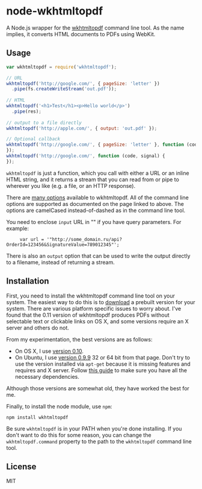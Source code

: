 node-wkhtmltopdf
================

A Node.js wrapper for the [wkhtmltopdf](http://code.google.com/p/wkhtmltopdf/) command line tool.  As the name implies, 
it converts HTML documents to PDFs using WebKit.

## Usage

```javascript
var wkhtmltopdf = require('wkhtmltopdf');

// URL
wkhtmltopdf('http://google.com/', { pageSize: 'letter' })
  .pipe(fs.createWriteStream('out.pdf'));
  
// HTML
wkhtmltopdf('<h1>Test</h1><p>Hello world</p>')
  .pipe(res);
  
// output to a file directly
wkhtmltopdf('http://apple.com/', { output: 'out.pdf' });

// Optional callback
wkhtmltopdf('http://google.com/', { pageSize: 'letter' }, function (code, signal) {
});
wkhtmltopdf('http://google.com/', function (code, signal) {
});
```

`wkhtmltopdf` is just a function, which you call with either a URL or an inline HTML string, and it returns
a stream that you can read from or pipe to wherever you like (e.g. a file, or an HTTP response).

There are [many options](http://madalgo.au.dk/~jakobt/wkhtmltoxdoc/wkhtmltopdf_0.10.0_rc2-doc.html) available to
wkhtmltopdf.  All of the command line options are supported as documented on the page linked to above.  The
options are camelCased instead-of-dashed as in the command line tool.

You need to enclose `input` URL in "" if you have query parameters. For example: 
```
     var url = '"http://some_domain.ru/api?OrderId=123456&SignatureValue=789012345"';
```

There is also an `output` option that can be used to write the output directly to a filename, instead of returning
a stream.

## Installation

First, you need to install the wkhtmltopdf command line tool on your system.  The easiest way to do this is to
[download](http://code.google.com/p/wkhtmltopdf/downloads/list) a prebuilt version for your system.  There are 
various platform specific issues to worry about.  I've found that the 0.11 version of wkhtmltopdf produces PDFs
without selectable text or clickable links on OS X, and some versions require an X server and others do not.

From my experimentation, the best versions are as follows:

* On OS X, I use [version 0.10](http://code.google.com/p/wkhtmltopdf/downloads/detail?name=wkhtmltopdf-OSX-0.10.0_rc2-static.tar.bz2&can=2&q=).
* On Ubuntu, I use [version 0.9.9](http://code.google.com/p/wkhtmltopdf/downloads/list) 32 or 64 bit from that page.  Don't try to use
the version installed via `apt-get` because it is missing features and requires and X server.  Follow 
[this guide](http://wingdspur.com/2012/12/installing-wkhtmltopdf-on-ubuntu/) to make sure you have all the necessary dependencies.

Although those versions are somewhat old, they have worked the best for me.

Finally, to install the node module, use `npm`:

    npm install wkhtmltopdf
    
Be sure `wkhtmltopdf` is in your PATH when you're done installing.  If you don't want to do this for some reason, you can change
the `wkhtmltopdf.command` property to the path to the `wkhtmltopdf` command line tool.
    
## License

MIT
